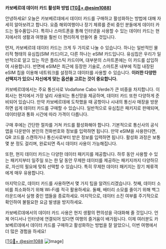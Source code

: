 **카보베르데 데이터 카드 활성화 방법 [[TG💪+ @esim1088](https://t.me/s/esim1088)]**

안녕하세요! 오늘은 카보베르데에서 데이터 카드를 구매하고 활성화하는 방법에 대해 자세히 알아보려고 합니다. 요즘 해외여행이나 장기 체류를 준비 중인 분들에게 데이터 카드는 필수품입니다. 특히나 스마트폰을 통해 인터넷을 사용할 수 있는 데이터 카드는 현지에서의 생활과 여행을 훨씬 더 편리하게 만들어 줄 것입니다.

먼저, 카보베르데 데이터 카드는 크게 두 가지로 나눌 수 있습니다. 하나는 일반적인 물리적 형태의 유심칩(SIM 카드)이고, 다른 하나는 eSIM 카드입니다. 유심칩은 우리가 일반적으로 알고 있는 작은 플라스틱 카드이며, 대부분의 스마트폰에는 이 카드를 삽입하여 사용합니다. 반면에 eSIM은 최근에 등장한 기술로, 스마트폰 내부에 직접 내장된 eSIM 칩을 이용해 네트워크를 설정하고 데이터를 사용할 수 있습니다. **이러한 다양한 선택지가 있으니 자신에게 맞는 옵션을 고르는 것이 중요합니다.**

카보베르데에서는 주요 통신사로 Vodafone Cabo Verde가 큰 비중을 차지합니다. 이 회사는 현지에서 가장 널리 사용되는 통신망을 제공하며, 데이터 카드 또한 다양하게 준비되어 있습니다. 만약 카보베르데에 도착했을 때 공항이나 시내의 통신사 매장을 방문하면 쉽게 데이터 카드를 구매할 수 있습니다. 일반적으로 유심칩은 패키지로 판매되며, 데이터량과 통화 시간에 따라 가격이 다릅니다.

구매 후에는 간단한 절차를 거쳐 카드를 활성화해야 합니다. 기본적으로 통신사의 공식 앱을 다운받아 본인의 전화번호와 정보를 입력하면 됩니다. 만약 eSIM을 사용한다면, QR 코드를 스캔하거나 통신사로부터 받은 정보를 입력하면 됩니다. 활성화 과정은 보통 몇 분 정도 걸리며, 완료되면 즉시 데이터 사용이 가능해집니다.

또한, 현지 데이터 카드는 다양한 데이터 패키지를 제공합니다. 하루 동안 사용할 수 있는 패키지부터 일주일 또는 한 달 동안 무제한 데이터를 제공하는 패키지까지 다양하므로, 자신의 필요에 맞춰 선택할 수 있습니다. 특히 무제한 데이터 패키지는 장기 체류객에게 매우 유용합니다.

마지막으로, 데이터 카드를 사용하면서 몇 가지 팁을 알려드리겠습니다. 첫째, 데이터 소비를 최소화하기 위해 Wi-Fi를 적극 활용하세요. 둘째, 배터리 소모를 줄이기 위해 백그라운드에서 실행 중인 앱들을 종료하세요. 마지막으로, 데이터 소진 여부를 주기적으로 확인하여 불필요한 요금 발생을 방지하세요.

카보베르데에서의 데이터 카드 사용은 현지 생활의 편의성을 극대화해 줄 것입니다. 언제 어디서나 인터넷에 연결되어 있다면 여행의 즐거움이 배가됩니다. 이제 여러분도 카보베르데에서 데이터 카드를 구매하고 활성화하는 방법을 잘 알았으니, 이번 여행에서 더 많은 경험을 하세요!

[[TG💪+ @esim1088](https://t.me/s/esim1088) ![Image](https://i.postimg.cc/Y0z9fWf4/image.png)]